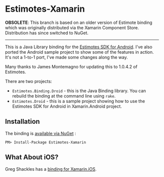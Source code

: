 Estimotes-Xamarin
=================

**OBSOLETE**: This branch is based on an older version of Estimote binding which was originally distributed via the Xamarin Component Store. Distribution has since switched to NuGet. 

---

This is a Java Library binding for the [Estimotes SDK for Android](https://github.com/Estimote/Android-SDK). I've also ported the Android sample project to show some of the features in action. It's not a 1-to-1 port, I've made some changes along the way.

Many thanks to James Montemagno for updating this to 1.0.4.2 of Estimotes.

There are two projects:

* `Estimotes.Binding.Droid` - this is the Java Binding library. You can rebuild the binding at the command line using `rake`. 
* `Estimotes.Droid` - this is a sample project showing how to use the Estimotes SDK for Android in Xamarin.Android project. 

Installation
------------

The binding is [available via NuGet](https://www.nuget.org/packages/Estimotes-Xamarin/) :

    PM> Install-Package Estimotes-Xamarin


What About iOS?
---------------

Greg Shackles has a [binding for Xamarin.iOS](https://github.com/gshackles/Estimote-iOS-Xamarin). 


